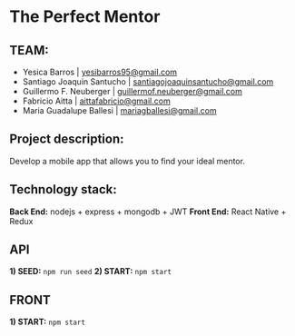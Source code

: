 # The Perfect Mentor

## TEAM:
- Yesica Barros | yesibarros95@gmail.com
- Santiago Joaquin Santucho | santiagojoaquinsantucho@gmail.com
- Guillermo F. Neuberger | guillermof.neuberger@gmail.com
- Fabricio Aitta | aittafabricio@gmail.com
- Maria Guadalupe Ballesi | mariagballesi@gmail.com

## Project description:
Develop a mobile app that allows you to find your ideal mentor.

## Technology stack:

**Back End:** nodejs + express + mongodb + JWT
**Front End:** React Native + Redux

## API

**1) SEED:** `npm run seed`
**2) START:** `npm start`

## FRONT

**1) START:** `npm start`
